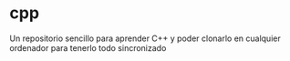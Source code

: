 # cpp

Un repositorio sencillo para aprender C++ y poder clonarlo en cualquier ordenador para tenerlo todo sincronizado
